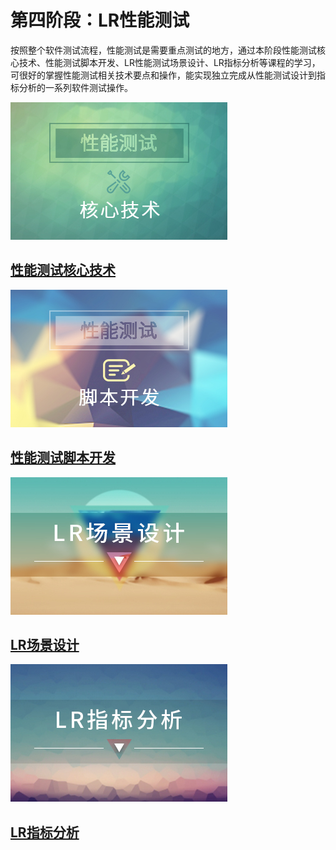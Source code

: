 # 第四阶段：LR性能测试
  按照整个软件测试流程，性能测试是需要重点测试的地方，通过本阶段性能测试核心技术、性能测试脚本开发、LR性能测试场景设计、LR指标分析等课程的学习，可很好的掌握性能测试相关技术要点和操作，能实现独立完成从性能测试设计到指标分析的一系列软件测试操作。

![性能测试核心技术](./images/4.1性能测试核心技术.jpg)
## [性能测试核心技术](http://www.maiziedu.com/course/433/)
![性能测试脚本开发](./images/4.2性能测试脚本开发.jpg)
## [性能测试脚本开发](http://www.maiziedu.com/course/434/)
![LR场景设计](./images/4.3LR场景设计.jpg)
## [LR场景设计](http://www.maiziedu.com/course/435/)
![LR指标分析](./images/4.4LR指标分析.jpg)
## [LR指标分析](http://www.maiziedu.com/course/436/)